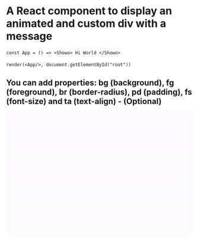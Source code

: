 # A React component to display an animated and custom div with a message


    const App = () => <Showo> Hi World </Showo>

    render(<App/>, document.getElementById("root"))


## You can add properties: bg (background), fg (foreground), br (border-radius), pd (padding), fs (font-size) and ta (text-align) - (Optional)

![Image description](showo.gif)
